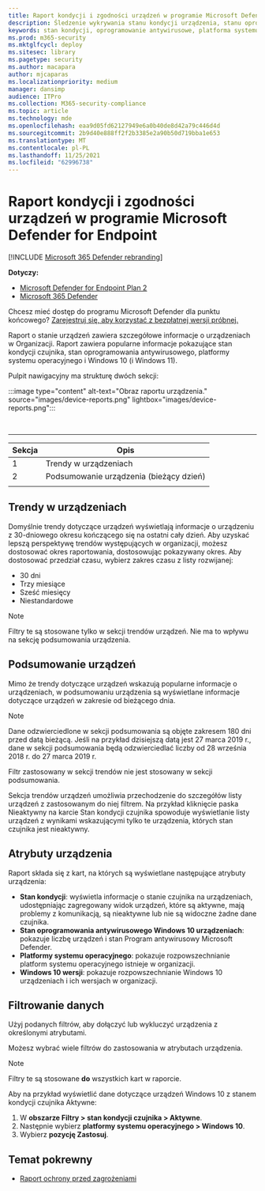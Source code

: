 ```yaml
---
title: Raport kondycji i zgodności urządzeń w programie Microsoft Defender for Endpoint
description: Śledzenie wykrywania stanu kondycji urządzenia, stanu oprogramowania antywirusowego, platformy systemu operacyjnego i Windows 10 za pomocą raportu kondycji i zgodności urządzeń
keywords: stan kondycji, oprogramowanie antywirusowe, platforma systemu operacyjnego, wersja systemu Windows 10, wersja, kondycja, zgodność, stan
ms.prod: m365-security
ms.mktglfcycl: deploy
ms.sitesec: library
ms.pagetype: security
ms.author: macapara
author: mjcaparas
ms.localizationpriority: medium
manager: dansimp
audience: ITPro
ms.collection: M365-security-compliance
ms.topic: article
ms.technology: mde
ms.openlocfilehash: eaa9d05fd62127949e6a0b40de8d42a79c446d4d
ms.sourcegitcommit: 2b9d40e888ff2f2b3385e2a90b50d719bba1e653
ms.translationtype: MT
ms.contentlocale: pl-PL
ms.lasthandoff: 11/25/2021
ms.locfileid: "62996738"
---
```

# <a name="device-health-and-compliance-report-in-microsoft-defender-for-endpoint"></a>Raport kondycji i zgodności urządzeń w programie Microsoft Defender for Endpoint

[!INCLUDE [Microsoft 365 Defender rebranding](../../includes/microsoft-defender.md)]


**Dotyczy:**
- [Microsoft Defender for Endpoint Plan 2](https://go.microsoft.com/fwlink/p/?linkid=2154037)
- [Microsoft 365 Defender](https://go.microsoft.com/fwlink/?linkid=2118804)

Chcesz mieć dostęp do programu Microsoft Defender dla punktu końcowego? [Zarejestruj się, aby korzystać z bezpłatnej wersji próbnej.](https://signup.microsoft.com/create-account/signup?products=7f379fee-c4f9-4278-b0a1-e4c8c2fcdf7e&ru=https://aka.ms/MDEp2OpenTrial?ocid=docs-wdatp-exposedapis-abovefoldlink)

Raport o stanie urządzeń zawiera szczegółowe informacje o urządzeniach w Organizacji. Raport zawiera popularne informacje pokazujące stan kondycji czujnika, stan oprogramowania antywirusowego, platformy systemu operacyjnego i Windows 10 (i Windows 11).

Pulpit nawigacyjny ma strukturę dwóch sekcji:

:::image type="content" alt-text="Obraz raportu urządzenia." source="images/device-reports.png" lightbox="images/device-reports.png":::


<br>

****

|Sekcja|Opis|
|---|---|
|1|Trendy w urządzeniach|
|2|Podsumowanie urządzenia (bieżący dzień)|
|||

## <a name="device-trends"></a>Trendy w urządzeniach

Domyślnie trendy dotyczące urządzeń wyświetlają informacje o urządzeniu z 30-dniowego okresu kończącego się na ostatni cały dzień. Aby uzyskać lepszą perspektywę trendów występujących w organizacji, możesz dostosować okres raportowania, dostosowując pokazywany okres. Aby dostosować przedział czasu, wybierz zakres czasu z listy rozwijanej:

- 30 dni
- Trzy miesiące
- Sześć miesięcy
- Niestandardowe

> [!NOTE]
> Filtry te są stosowane tylko w sekcji trendów urządzeń. Nie ma to wpływu na sekcję podsumowania urządzenia.

## <a name="device-summary"></a>Podsumowanie urządzeń

Mimo że trendy dotyczące urządzeń wskazują popularne informacje o urządzeniach, w podsumowaniu urządzenia są wyświetlane informacje dotyczące urządzeń w zakresie od bieżącego dnia.

> [!NOTE]
> Dane odzwierciedlone w sekcji podsumowania są objęte zakresem 180 dni przed datą bieżącą. Jeśli na przykład dzisiejszą datą jest 27 marca 2019 r., dane w sekcji podsumowania będą odzwierciedlać liczby od 28 września 2018 r. do 27 marca 2019 r.
>
> Filtr zastosowany w sekcji trendów nie jest stosowany w sekcji podsumowania.

Sekcja trendów urządzeń umożliwia przechodzenie do szczegółów listy urządzeń z zastosowanym do niej filtrem. Na przykład kliknięcie paska Nieaktywny na karcie Stan kondycji czujnika spowoduje wyświetlanie listy urządzeń z wynikami wskazującymi tylko te urządzenia, których stan czujnika jest nieaktywny.

## <a name="device-attributes"></a>Atrybuty urządzenia

Raport składa się z kart, na których są wyświetlane następujące atrybuty urządzenia:

- **Stan kondycji**: wyświetla informacje o stanie czujnika na urządzeniach, udostępniając zagregowany widok urządzeń, które są aktywne, mają problemy z komunikacją, są nieaktywne lub nie są widoczne żadne dane czujnika.
- **Stan oprogramowania antywirusowego Windows 10 urządzeniach**: pokazuje liczbę urządzeń i stan Program antywirusowy Microsoft Defender.
- **Platformy systemu operacyjnego**: pokazuje rozpowszechnianie platform systemu operacyjnego istnieje w organizacji.
- **Windows 10 wersji**: pokazuje rozpowszechnianie Windows 10 urządzeniach i ich wersjach w organizacji.

## <a name="filter-data"></a>Filtrowanie danych

Użyj podanych filtrów, aby dołączyć lub wykluczyć urządzenia z określonymi atrybutami.

Możesz wybrać wiele filtrów do zastosowania w atrybutach urządzenia.

> [!NOTE]
> Filtry te są stosowane **do** wszystkich kart w raporcie.

Aby na przykład wyświetlić dane dotyczące urządzeń Windows 10 z stanem kondycji czujnika Aktywne:

1. W **obszarze Filtry > stan kondycji czujnika > Aktywne**.
2. Następnie wybierz **platformy systemu operacyjnego > Windows 10**.
3. Wybierz **pozycję Zastosuj**.

## <a name="related-topic"></a>Temat pokrewny

- [Raport ochrony przed zagrożeniami](threat-protection-reports.md)
